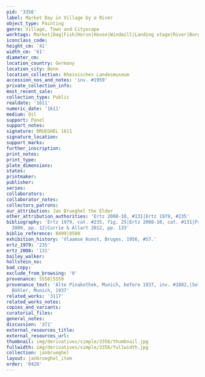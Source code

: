 ```yaml
---
pid: '3356'
label: Market Day in Village by a River
object_type: Painting
genre: Village, Town and Cityscape
worktags: Market|Dog|Fish|Horse|House|Windmill|Landing stage|River|Burghers|Boat|Wagon
iconclass_code:
height_cm: '41'
width_cm: '61'
diameter_cm:
location_country: Germany
location_city: Bonn
location_collection: Rheinisches Landesmuseum
accession_nos_and_notes: 'inv. #1959'
private_collection_info:
most_recent_sale:
collection_type: Public
realdate: '1611'
numeric_date: '1611'
medium: Oil
support: Panel
support_notes:
signature: BRUEGHEL 1611
signature_location:
support_marks:
further_inscription:
print_notes:
print_type:
plate_dimensions:
states:
printmaker:
publisher:
series:
collaborators:
collaborator_notes:
collectors_patrons:
our_attribution: Jan Brueghel the Elder
other_attribution_authorities: 'Ertz 2008-10, #131|Ertz 1979, #235'
bibliography: 'Ertz 1979, cat. #235, fig. 25|Ertz 2008-10, cat. #131|Prosperettii
  2009, pp. 12|Currie & Allart 2012, pp. 133'
biblio_reference: 8499|8500
exhibition_history: 'Vlaamse Kunst, Bruges, 1956, #57.'
ertz_1979: '235'
ertz_2008: '131'
bailey_walker:
hollstein_no:
bad_copy:
exclude_from_browsing: '0'
provenance: 5558|5559
provenance_text: 'Alte Pinakothek, Munich, before 1937, inv. #1882,|Sold to Gallery
  Böhler, Munich, 1937'
related_works: '3117'
related_works_notes:
copies_and_variants:
curatorial_files:
general_notes:
discussion: '371'
external_resources_title:
external_resources_url:
thumbnail: img/derivatives/simple/3356/thumbnail.jpg
fullwidth: img/derivatives/simple/3356/fullwidth.jpg
collection: janbrueghel
layout: janbrueghel_item
order: '0428'
---
```


